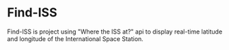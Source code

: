 # Find-ISS
Find-ISS is project using "Where the ISS at?" api to display real-time latitude and longitude of the International Space Station.
